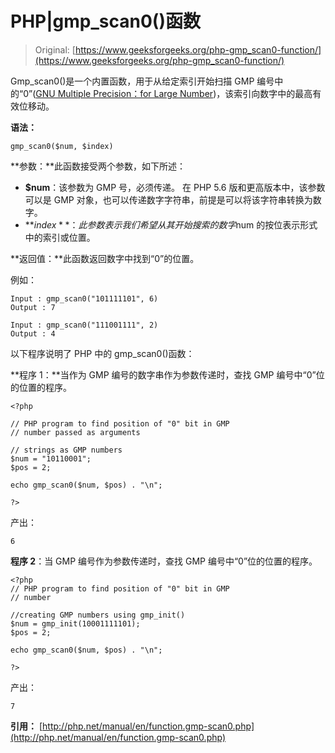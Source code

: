 # PHP|gmp_scan0()函数

> Original: [https://www.geeksforgeeks.org/php-gmp_scan0-function/](https://www.geeksforgeeks.org/php-gmp_scan0-function/)

Gmp_scan0()是一个内置函数，用于从给定索引开始扫描 GMP 编号中的“0”([GNU Multiple Precision：for Large Number](https://en.wikipedia.org/wiki/GNU_Multiple_Precision_Arithmetic_Library))，该索引向数字中的最高有效位移动。

**语法：**

```
gmp_scan0($num, $index)
```

**参数：**此函数接受两个参数，如下所述：

*   **$num**：该参数为 GMP 号，必须传递。 在 PHP 5.6 版和更高版本中，该参数可以是 GMP 对象，也可以传递数字字符串，前提是可以将该字符串转换为数字。
*   **$index**：此参数表示我们希望从其开始搜索的数字$num 的按位表示形式中的索引或位置。

**返回值：**此函数返回数字中找到“0”的位置。

例如：

```
Input : gmp_scan0("101111101", 6)
Output : 7

Input : gmp_scan0("111001111", 2)
Output : 4

```

以下程序说明了 PHP 中的 gmp_scan0()函数：

**程序 1：**当作为 GMP 编号的数字串作为参数传递时，查找 GMP 编号中“0”位的位置的程序。

```
<?php

// PHP program to find position of "0" bit in GMP
// number passed as arguments

// strings as GMP numbers
$num = "10110001";
$pos = 2;

echo gmp_scan0($num, $pos) . "\n";

?>
```

产出：

```
6

```

**程序 2**：当 GMP 编号作为参数传递时，查找 GMP 编号中“0”位的位置的程序。

```
<?php
// PHP program to find position of "0" bit in GMP
// number

//creating GMP numbers using gmp_init()
$num = gmp_init(10001111101);
$pos = 2;

echo gmp_scan0($num, $pos) . "\n";

?>
```

产出：

```
7

```

**引用：**
[http://php.net/manual/en/function.gmp-scan0.php](http://php.net/manual/en/function.gmp-scan0.php)